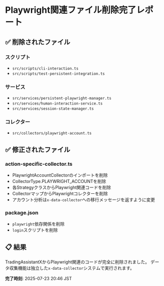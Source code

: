 # Playwright関連ファイル削除完了レポート

## ✅ 削除されたファイル

### スクリプト
- `src/scripts/cli-interaction.ts`
- `src/scripts/test-persistent-integration.ts`

### サービス
- `src/services/persistent-playwright-manager.ts`
- `src/services/human-interaction-service.ts`
- `src/services/session-state-manager.ts`

### コレクター
- `src/collectors/playwright-account.ts`

## ✅ 修正されたファイル

### action-specific-collector.ts
- PlaywrightAccountCollectorのインポートを削除
- CollectorType.PLAYWRIGHT_ACCOUNTを削除
- 各StrategyクラスからPlaywright関連コードを削除
- CollectorマップからPlaywrightコレクターを削除
- アカウント分析は`x-data-collector`への移行メッセージを返すように変更

### package.json
- `playwright`依存関係を削除
- `login`スクリプトを削除

## 📋 結果

TradingAssistantXからPlaywright関連のコードが完全に削除されました。
データ収集機能は独立した`x-data-collector`システムで実行されます。

**完了時刻**: 2025-07-23 20:46 JST